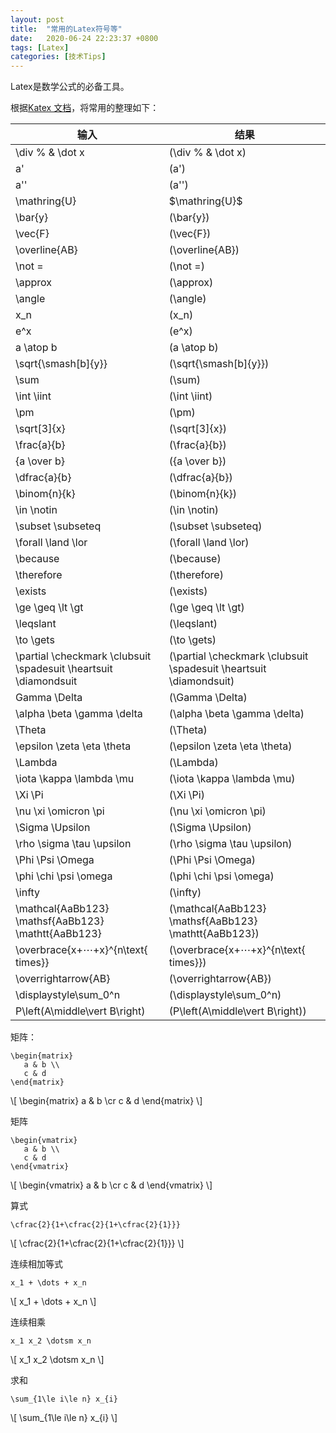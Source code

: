```yaml
---
layout: post
title:  "常用的Latex符号等"
date:   2020-06-24 22:23:37 +0800
tags: [Latex]
categories: [技术Tips]
---
```

Latex是数学公式的必备工具。


根据[Katex 文档](https://katex.org/docs/supported.html)，将常用的整理如下：

|输入|结果|
|-|---|
|\div \% \& \dot x|<span>\(\div \% \& \dot x\)</span>|
|a'|<span>\(a'\)</span>|
|a''|<span>\(a''\)</span>|
|\mathring{U}|\$\mathring{U}$|
|\bar{y}|<span>\(\bar{y}\)</span>|
|\vec{F}|<span>\(\vec{F}\)</span>|
|\overline{AB}|<span>\(\overline{AB}\)</span>|
|\not = |<span>\(\not =\)</span>|
|\approx|<span>\(\approx\)</span>|
|\angle|<span>\(\angle\)</span>|
|x_n|<span>\(x_n\)</span>|
|e^x|<span>\(e^x\)</span>|
|a \atop b|<span>\(a \atop b\)</span>|
|\sqrt{\smash[b]{y}}|<span>\(\sqrt{\smash[b]{y}}\)</span>|
|\sum|<span>\(\sum\)</span>|
|\int \iint|<span>\(\int \iint\)</span>|
|\pm|<span>\(\pm\)</span>|
|\sqrt[3]{x}|<span>\(\sqrt[3]{x}\)</span>|
|\frac{a}{b}|<span>\(\frac{a}{b}\)</span>|
|{a \over b}|<span>\({a \over b}\)</span>|
|\dfrac{a}{b}|<span>\(\dfrac{a}{b}\)</span>|
|\binom{n}{k}|<span>\(\binom{n}{k}\)</span>|
|\in \notin|<span>\(\in \notin\)</span>|
|\subset \subseteq|<span>\(\subset \subseteq\)</span>|
|\forall \land \lor|<span>\(\forall \land \lor\)</span>|
|\because|<span>\(\because\)</span>|
|\therefore|<span>\(\therefore\)</span>|
|\exists|<span>\(\exists\)</span>|
|\ge \geq \lt \gt|<span>\(\ge \geq \lt \gt\)</span>|
|\leqslant|<span>\(\leqslant\)</span>|
|\to \gets|<span>\(\to \gets\)</span>|
|\partial \checkmark \clubsuit \spadesuit \heartsuit \diamondsuit|<span>\(\partial \checkmark \clubsuit \spadesuit \heartsuit \diamondsuit\)</span>|
|Gamma \Delta|<span>\(\Gamma \Delta\)</span>|
|\alpha \beta \gamma \delta|<span>\(\alpha \beta \gamma \delta\)</span>|
|\Theta|<span>\(\Theta\)</span>|
|\epsilon \zeta \eta \theta|<span>\(\epsilon \zeta \eta \theta\)</span>|
|\Lambda|<span>\(\Lambda\)</span>|
|\iota \kappa \lambda \mu|<span>\(\iota \kappa \lambda \mu\)</span>|
|\Xi \Pi|<span>\(\Xi  \Pi\)</span>|
|\nu \xi \omicron \pi|<span>\(\nu \xi \omicron \pi\)</span>|
|\Sigma \Upsilon|<span>\(\Sigma \Upsilon\)</span>|
|\rho \sigma \tau \upsilon|<span>\(\rho \sigma \tau \upsilon\)</span>|
|\Phi \Psi \Omega|<span>\(\Phi \Psi \Omega\)</span>|
|\phi \chi \psi \omega|<span>\(\phi \chi \psi \omega\)</span>|
|\infty|<span>\(\infty\)</span>|
|\mathcal{AaBb123} \mathsf{AaBb123} \mathtt{AaBb123}|<span>\(\mathcal{AaBb123} \mathsf{AaBb123} \mathtt{AaBb123}\)</span>|
|\overbrace{x+⋯+x}^{n\text{ times}}|<span>\(\overbrace{x+⋯+x}^{n\text{ times}}\)</span>|
|\overrightarrow{AB}|<span>\(\overrightarrow{AB}\)</span>|
|\displaystyle\sum_0^n|<span>\(\displaystyle\sum_0^n\)</span>|
|P\left(A\middle\vert B\right)|<span>\(P\left(A\middle\vert B\right)\)</span>|


矩阵：

```
\begin{matrix}
   a & b \\
   c & d
\end{matrix}
```

<span>
\[
\begin{matrix}
   a & b \cr
   c & d
\end{matrix}
\]
</span>

矩阵
```
\begin{vmatrix}
   a & b \\
   c & d
\end{vmatrix}
```

<span>
\[
\begin{vmatrix}
   a & b \cr
   c & d
\end{vmatrix}
\]
</span>

算式
```
\cfrac{2}{1+\cfrac{2}{1+\cfrac{2}{1}}}
```

<span>
\[
\cfrac{2}{1+\cfrac{2}{1+\cfrac{2}{1}}}
\]
</span>

连续相加等式
```
x_1 + \dots + x_n
```

<span>
\[
x_1 + \dots + x_n
\]
</span>


连续相乘
```
x_1 x_2 \dotsm x_n
```

<span>
\[
x_1 x_2 \dotsm x_n
\]
</span>

求和
```
\sum_{1\le i\le n} x_{i}
```

<span>
\[
\sum_{1\le i\le n} x_{i}
\]
</span>

